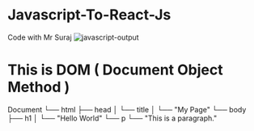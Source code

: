 # Javascript-To-React-Js
Code with Mr Suraj
![javascript-output](https://github.com/user-attachments/assets/5720a611-57be-4cde-9bc3-c617de82d102)

# This is DOM ( Document Object Method )
Document
└── html
    ├── head
    │   └── title
    │       └── "My Page"
    └── body
        ├── h1
        │   └── "Hello World"
        └── p
            └── "This is a paragraph."
